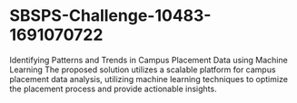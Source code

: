 # SBSPS-Challenge-10483-1691070722
Identifying Patterns and Trends in Campus Placement Data using Machine Learning
The proposed solution utilizes a scalable platform for campus placement data analysis, utilizing machine learning techniques to optimize the placement process and provide actionable insights.
